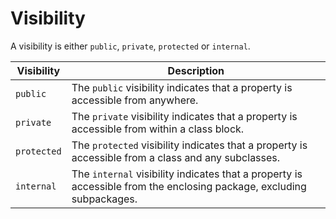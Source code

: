 # Visibility

A visibility is either `public`, `private`, `protected` or `internal`.

| Visibility | Description |
| ---------- | ----------- |
| `public` | The `public` visibility indicates that a property is accessible from anywhere. |
| `private` | The `private` visibility indicates that a property is accessible from within a class block. |
| `protected` | The `protected` visibility indicates that a property is accessible from a class and any subclasses. |
| `internal` | The `internal` visibility indicates that a property is accessible from the enclosing package, excluding subpackages. |